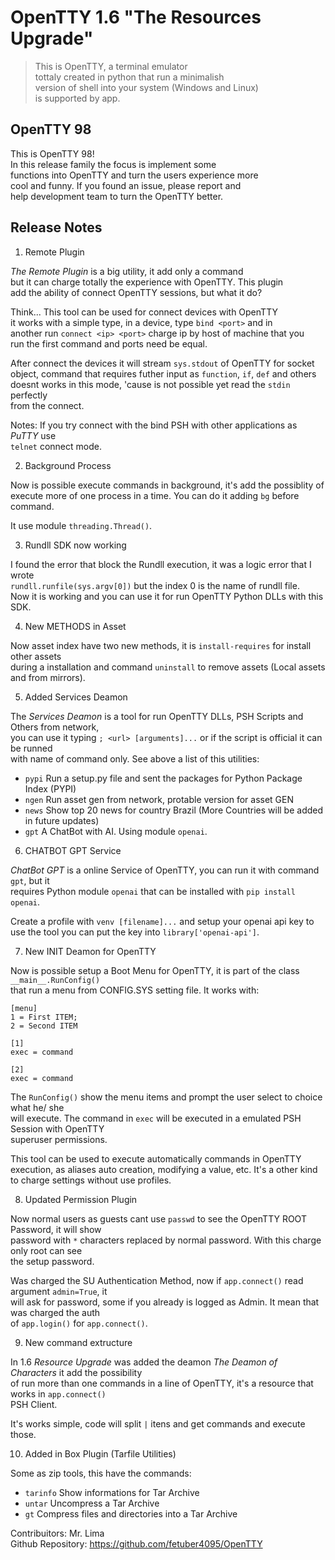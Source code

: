 # OpenTTY 1.6 "The Resources Upgrade"

> This is OpenTTY, a terminal emulator  
> tottaly created in python that run a minimalish  
> version of shell into your system (Windows and Linux)  
> is supported by app.  

## OpenTTY 98

This is OpenTTY 98!  
In this release family the focus is implement some  
functions into OpenTTY and turn the users experience more  
cool and funny. If you found an issue, please report and  
help development team to turn the OpenTTY better.  
 
## Release Notes  

1. Remote Plugin  

*The Remote Plugin* is a big utility, it add only a command  
but it can charge totally the experience with OpenTTY. This plugin  
add the ability of connect OpenTTY sessions, but what it do?  

Think... This tool can be used for connect devices with OpenTTY  
it works with a simple type, in a device, type `bind <port>` and in  
another run `connect <ip> <port>` charge ip by host of machine that you  
run the first command and ports need be equal.  

After connect the devices it will stream `sys.stdout` of OpenTTY for socket  
object, command that requires futher input as `function`, `if`, `def` and others  
doesnt works in this mode, 'cause is not possible yet read the `stdin` perfectly  
from the connect.

Notes: If you try connect with the bind PSH with other applications as *PuTTY* use  
`telnet` connect mode.

2. Background Process

Now is possible execute commands in background, it's add the possiblity of  
execute more of one process in a time. You can do it adding `bg` before command.   

It use module `threading.Thread()`.  

3. Rundll SDK now working  
 
I found the error that block the Rundll execution, it was a logic error that I wrote  
`rundll.runfile(sys.argv[0])` but the index 0 is the name of rundll file.   
Now it is working and you can use it for run OpenTTY Python DLLs with this SDK.  
 
4. New METHODS in Asset   

Now asset index have two new methods, it is `install-requires` for install other assets   
during a installation and command `uninstall` to remove assets (Local assets and from mirrors).  
 
5. Added Services Deamon  

The *Services Deamon* is a tool for run OpenTTY DLLs, PSH Scripts and Others from network,  
you can use it typing `; <url> [arguments]...` or if the script is official it can be runned  
with name of command only. See above a list of this utilities:  

- `pypi` Run a setup.py file and sent the packages for Python Package Index (PYPI)  
- `ngen` Run asset gen from network, protable version for asset GEN  
- `news` Show top 20 news for country Brazil (More Countries will be added in future updates)  
- `gpt` A ChatBot with AI. Using module `openai`.  
  
6. CHATBOT GPT Service  

*ChatBot GPT* is a online Service of OpenTTY, you can run it with command `gpt`, but it  
requires Python module `openai` that can be installed with `pip install openai`.

Create a profile with `venv [filename]...` and setup your openai api key to use the tool
you can put the key into `library['openai-api']`.

7. New INIT Deamon for OpenTTY  

Now is possible setup a Boot Menu for OpenTTY, it is part of the class `__main__.RunConfig()`  
that run a menu from CONFIG.SYS setting file. It works with: 

```
[menu]
1 = First ITEM;
2 = Second ITEM

[1]
exec = command

[2]
exec = command
```

The `RunConfig()` show the menu items and prompt the user select to choice what he/ she  
will execute. The command in `exec` will be executed in a emulated PSH Session with OpenTTY  
superuser permissions.

This tool can be used to execute automatically commands in OpenTTY execution, as aliases auto
creation, modifying a value, etc. It's a other kind to charge settings without use profiles.

8. Updated Permission Plugin  

Now normal users as guests cant use `passwd` to see the OpenTTY ROOT Password, it will show  
password with `*` characters replaced by normal password. With this charge only root can see  
the setup password.  

Was charged the SU Authentication Method, now if `app.connect()` read argument `admin=True`, it  
will ask for password, some if you already is logged as Admin. It mean that was charged the auth  
of `app.login()` for `app.connect()`.  

9. New command extructure  

In 1.6 *Resource Upgrade* was added the deamon _The Deamon of Characters_ it add the possibility  
of run more than one commands in a line of OpenTTY, it's a resource that works in `app.connect()`  
PSH Client.

It's works simple, code will split `|` itens and get commands and execute those.  
  
10. Added in Box Plugin (Tarfile Utilities)  

Some as zip tools, this have the commands:  

- `tarinfo` Show informations for Tar Archive  
- `untar` Uncompress a Tar Archive  
- `gt` Compress files and directories into a Tar Archive  


Contribuitors: Mr. Lima  
Github Repository: https://github.com/fetuber4095/OpenTTY  


